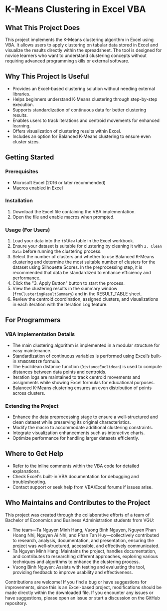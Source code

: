 # K-Means Clustering in Excel VBA

## What This Project Does

This project implements the K-Means clustering algorithm in Excel using VBA. It allows users to apply clustering on tabular data stored in Excel and visualize the results directly within the spreadsheet. The tool is designed for novice learners who want to understand clustering concepts without requiring advanced programming skills or external software.

## Why This Project Is Useful

- Provides an Excel-based clustering solution without needing external libraries.
- Helps beginners understand K-Means clustering through step-by-step execution.
- Supports standardization of continuous data for better clustering results.
- Enables users to track iterations and centroid movements for enhanced learning.
- Offers visualization of clustering results within Excel.
- Includes an option for Balanced K-Means clustering to ensure even cluster sizes.

## Getting Started

### Prerequisites

- Microsoft Excel (2016 or later recommended)
- Macros enabled in Excel

### Installation

1. Download the Excel file containing the VBA implementation.
2. Open the file and enable macros when prompted.

### Usage (For Users)

1. Load your data into the `tblRaw` table in the Excel workbook.
2. Ensure your dataset is suitable for clustering by cleaning it with `2. Clean Data` before running the clustering process.
3. Select the number of clusters and whether to use Balanced K-Means clustering and determine the most suitable number of clusters for the dataset using Silhouette Scores. In the preprocessing step, it is recommended that data be standardized to enhance efficiency and performance.
4. Click the "3. Apply Button" button to start the process.
5. View the clustering results in the summary window (`frmClusteringResultSummary`) and in the RESULT\_TABLE sheet.
6. Review the centroid coordination, assigned clusters, and visualizations in each iteration with the Iteration Log feature.

## For Programmers

### VBA Implementation Details

- The main clustering algorithm is implemented in a modular structure for easy maintenance.
- Standardization of continuous variables is performed using Excel’s built-in `STANDARDIZE` formula.
- The Euclidean distance function (`DistanceEuclidean`) is used to compute distances between data points and centroids.
- Iteration logs are maintained to track centroid movements and assignments while showing Excel formulas for educational purposes.
- Balanced K-Means clustering ensures an even distribution of points across clusters.

### Extending the Project

- Enhance the data preprocessing stage to ensure a well-structured and clean dataset while preserving its original characteristics.
- Modify the macro to accommodate additional clustering constraints.
- Integrate visualization enhancements such as interactive charts.
- Optimize performance for handling larger datasets efficiently.

## Where to Get Help

- Refer to the inline comments within the VBA code for detailed explanations.
- Check Excel's built-in VBA documentation for debugging and troubleshooting.
- Contact support or seek help from VBA/Excel forums if issues arise.

## Who Maintains and Contributes to the Project

This project was created through the collaborative efforts of a team of Bachelor of Economics and Business Administration students from VGU:

- The team—Ta Nguyen Minh Hang, Vuong Binh Nguyen, Nguyen Phan Hoang Nhi, Nguyen Ai Nhi, and Phan Tan Huy—collectively contributed to research, analysis, documentation, and presentation, ensuring the project was well-structured, accessible, and effectively communicated.
- Ta Nguyen Minh Hang: Maintains the project, handles documentation, and contributes to researching different approaches, exploring various techniques and algorithms to enhance the clustering process.
- Vuong Binh Nguyen: Assists with testing and evaluating the tool, providing feedback to improve usability and effectiveness.

Contributions are welcome! If you find a bug or have suggestions for improvements, since this is an Excel-based project, modifications should be made directly within the downloaded file. If you encounter any issues or have suggestions, please open an issue or start a discussion on the GitHub repository.


